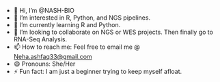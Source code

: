 - 👋 Hi, I’m @NASH-BIO
- 👀 I’m interested in R, Python, and NGS pipelines.
- 🌱 I’m currently learning R and Python. 
- 💞️ I’m looking to collaborate on NGS or WES projects. Then finally go to RNA-Seq Analysis. 
- 📫 How to reach me: Feel free to email me @ Neha.ashfaq33@gmail.com
- 😄 Pronouns: She/Her
- ⚡ Fun fact: I am just a beginner trying to keep myself afloat. 

<!---
NASH-BIO/NASH-BIO is a ✨ special ✨ repository because its `README.md` (this file) appears on your GitHub profile.
You can click the Preview link to take a look at your changes.
--->
